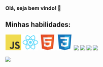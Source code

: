 ### Olá, seja bem vindo! 👋
<h2>Minhas habilidades:</h2>
<span>
  <img width="50px" src="https://raw.githubusercontent.com/devicons/devicon/master/icons/javascript/javascript-original.svg">
</span>
<span>
  <img width="50px" src="https://raw.githubusercontent.com/devicons/devicon/master/icons/react/react-original.svg">
</span>
<span>
  <img width="50px" src="https://raw.githubusercontent.com/devicons/devicon/master/icons/html5/html5-original.svg">
</span>
<span>
  <img width="50px" src="https://raw.githubusercontent.com/devicons/devicon/master/icons/css3/css3-original.svg">
</span>
<span>
  <img width="50px" src="https://cdn.jsdelivr.net/gh/devicons/devicon/icons/nodejs/nodejs-original.svg" />
<span/>
<span>
  <img width="60px" src="https://cdn.jsdelivr.net/gh/devicons/devicon/icons/express/express-original-wordmark.svg" />
<span/>
<span>
  <img width="50px" src="https://cdn.jsdelivr.net/gh/devicons/devicon/icons/mongodb/mongodb-original-wordmark.svg" />
<span/>
<span>
  <img width="50px" src="https://cdn.jsdelivr.net/gh/devicons/devicon/icons/mysql/mysql-original-wordmark.svg" />
<span/></br></br>

<img src="https://github-readme-stats.vercel.app/api?username=ThiagoPaz1&show_icons=true&theme=radical">
<!--
**ThiagoPaz1/ThiagoPaz1** is a ✨ _special_ ✨ repository because its `README.md` (this file) appears on your GitHub profile.

Here are some ideas to get you started:

- 🔭 I’m currently working on ...
- 🌱 I’m currently learning ...
- 👯 I’m looking to collaborate on ...
- 🤔 I’m looking for help with ...
- 💬 Ask me about ...
- 📫 How to reach me: ...
- 😄 Pronouns: ...
- ⚡ Fun fact: ...
-->
